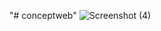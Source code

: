 "# conceptweb" ![Screenshot (4)](https://github.com/user-attachments/assets/f5da5493-5b4a-4c34-81e1-ad9987bea03a)

